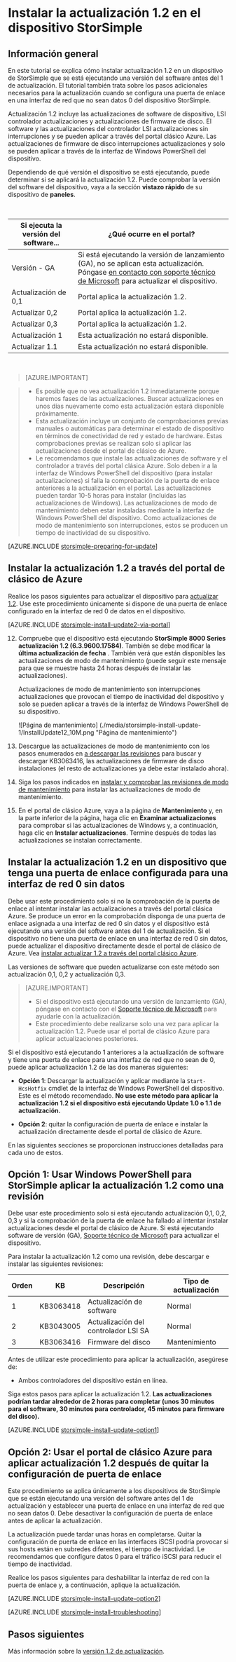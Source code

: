 <properties
   pageTitle="Instalar la actualización 1.2 en su dispositivo StorSimple | Microsoft Azure"
   description="Se explica cómo instalar StorSimple 8000 Series actualización 1.2 en su dispositivo de la serie 8000 StorSimple."
   services="storsimple"
   documentationCenter="NA"
   authors="alkohli"
   manager="carmonm"
   editor="" />
<tags
   ms.service="storsimple"
   ms.devlang="NA"
   ms.topic="article"
   ms.tgt_pltfrm="NA"
   ms.workload="TBD"
   ms.date="08/22/2016"
   ms.author="alkohli" />

# <a name="install-update-12-on-your-storsimple-device"></a>Instalar la actualización 1.2 en el dispositivo StorSimple

## <a name="overview"></a>Información general

En este tutorial se explica cómo instalar actualización 1.2 en un dispositivo de StorSimple que se está ejecutando una versión del software antes del 1 de actualización. El tutorial también trata sobre los pasos adicionales necesarios para la actualización cuando se configura una puerta de enlace en una interfaz de red que no sean datos 0 del dispositivo StorSimple.

Actualización 1.2 incluye las actualizaciones de software de dispositivo, LSI controlador actualizaciones y actualizaciones de firmware de disco. El software y las actualizaciones del controlador LSI actualizaciones sin interrupciones y se pueden aplicar a través del portal clásico Azure. Las actualizaciones de firmware de disco interrupciones actualizaciones y solo se pueden aplicar a través de la interfaz de Windows PowerShell del dispositivo.

Dependiendo de qué versión el dispositivo se está ejecutando, puede determinar si se aplicará la actualización 1.2. Puede comprobar la versión del software del dispositivo, vaya a la sección **vistazo rápido** de su dispositivo de **paneles**.

</br>

| Si ejecuta la versión del software...   | ¿Qué ocurre en el portal?                              |
|---------------------------------|--------------------------------------------------------------|
| Versión - GA                    | Si está ejecutando la versión de lanzamiento (GA), no se aplican esta actualización. Póngase [en contacto con soporte técnico de Microsoft](storsimple-contact-microsoft-support.md) para actualizar el dispositivo.|
| Actualización de 0,1                      | Portal aplica la actualización 1.2.                                |
| Actualizar 0,2                      | Portal aplica la actualización 1.2.                                |
| Actualizar 0,3                      | Portal aplica la actualización 1.2.                                |
| Actualización 1                        | Esta actualización no estará disponible.                           |
| Actualizar 1.1                      | Esta actualización no estará disponible.                           |

</br>

> [AZURE.IMPORTANT]

> -  Es posible que no vea actualización 1.2 inmediatamente porque haremos fases de las actualizaciones. Buscar actualizaciones en unos días nuevamente como esta actualización estará disponible próximamente.
> - Esta actualización incluye un conjunto de comprobaciones previas manuales o automáticas para determinar el estado de dispositivo en términos de conectividad de red y estado de hardware. Estas comprobaciones previas se realizan solo si aplicar las actualizaciones desde el portal de clásico de Azure.
> - Le recomendamos que instale las actualizaciones de software y el controlador a través del portal clásica Azure. Solo deben ir a la interfaz de Windows PowerShell del dispositivo (para instalar actualizaciones) si falla la comprobación de la puerta de enlace anteriores a la actualización en el portal. Las actualizaciones pueden tardar 10-5 horas para instalar (incluidas las actualizaciones de Windows). Las actualizaciones de modo de mantenimiento deben estar instaladas mediante la interfaz de Windows PowerShell del dispositivo. Como actualizaciones de modo de mantenimiento son interrupciones, estos se producen un tiempo de inactividad de su dispositivo.

[AZURE.INCLUDE [storsimple-preparing-for-update](../../includes/storsimple-preparing-for-updates.md)]

## <a name="install-update-12-via-the-azure-classic-portal"></a>Instalar la actualización 1.2 a través del portal de clásico de Azure

Realice los pasos siguientes para actualizar el dispositivo para [actualizar 1.2](storsimple-update1-release-notes.md). Use este procedimiento únicamente si dispone de una puerta de enlace configurado en la interfaz de red 0 de datos en el dispositivo.

[AZURE.INCLUDE [storsimple-install-update2-via-portal](../../includes/storsimple-install-update2-via-portal.md)]

12. Compruebe que el dispositivo está ejecutando **StorSimple 8000 Series actualización 1.2 (6.3.9600.17584)**. También se debe modificar la **última actualización de fecha** . También verá que están disponibles las actualizaciones de modo de mantenimiento (puede seguir este mensaje para que se muestre hasta 24 horas después de instalar las actualizaciones).

    Actualizaciones de modo de mantenimiento son interrupciones actualizaciones que provocan el tiempo de inactividad del dispositivo y solo se pueden aplicar a través de la interfaz de Windows PowerShell de su dispositivo.

    ![Página de mantenimiento] (./media/storsimple-install-update-1/InstallUpdate12_10M.png "Página de mantenimiento")

13. Descargue las actualizaciones de modo de mantenimiento con los pasos enumerados en [a descargar las revisiones]( #to-download-hotfixes) para buscar y descargar KB3063416, las actualizaciones de firmware de disco instalaciones (el resto de actualizaciones ya debe estar instalado ahora).

13. Siga los pasos indicados en [instalar y comprobar las revisiones de modo de mantenimiento](#to-install-and-verify-maintenance-mode-hotfixes) para instalar las actualizaciones de modo de mantenimiento.

14. En el portal de clásico Azure, vaya a la página de **Mantenimiento** y, en la parte inferior de la página, haga clic en **Examinar actualizaciones** para comprobar si las actualizaciones de Windows y, a continuación, haga clic en **Instalar actualizaciones**. Termine después de todas las actualizaciones se instalan correctamente.



## <a name="install-update-12-on-a-device-that-has-a-gateway-configured-for-a-non-data-0-network-interface"></a>Instalar la actualización 1.2 en un dispositivo que tenga una puerta de enlace configurada para una interfaz de red 0 sin datos

Debe usar este procedimiento solo si no la comprobación de la puerta de enlace al intentar instalar las actualizaciones a través del portal clásica Azure. Se produce un error en la comprobación disponga de una puerta de enlace asignada a una interfaz de red 0 sin datos y el dispositivo está ejecutando una versión del software antes del 1 de actualización. Si el dispositivo no tiene una puerta de enlace en una interfaz de red 0 sin datos, puede actualizar el dispositivo directamente desde el portal de clásico de Azure. Vea [instalar actualizar 1.2 a través del portal clásico Azure](#install-update-1.2-via-the-azure-classic-portal).

Las versiones de software que pueden actualizarse con este método son actualización 0,1, 0,2 y actualización 0,3.


> [AZURE.IMPORTANT]
>
> - Si el dispositivo está ejecutando una versión de lanzamiento (GA), póngase en contacto con el [Soporte técnico de Microsoft](storsimple-contact-microsoft-support.md) para ayudarle con la actualización.
> - Este procedimiento debe realizarse solo una vez para aplicar la actualización 1.2. Puede usar el portal de clásico Azure para aplicar actualizaciones posteriores.

Si el dispositivo está ejecutando 1 anteriores a la actualización de software y tiene una puerta de enlace para una interfaz de red que no sean de 0, puede aplicar actualización 1.2 de las dos maneras siguientes:

- **Opción 1**: Descargar la actualización y aplicar mediante la `Start-HcsHotfix` cmdlet de la interfaz de Windows PowerShell del dispositivo. Este es el método recomendado. **No use este método para aplicar la actualización 1.2 si el dispositivo está ejecutando Update 1.0 o 1.1 de actualización.**

- **Opción 2**: quitar la configuración de puerta de enlace e instalar la actualización directamente desde el portal de clásico de Azure.


En las siguientes secciones se proporcionan instrucciones detalladas para cada uno de estos.

## <a name="option-1-use-windows-powershell-for-storsimple-to-apply-update-12-as-a-hotfix"></a>Opción 1: Usar Windows PowerShell para StorSimple aplicar la actualización 1.2 como una revisión

Debe usar este procedimiento solo si está ejecutando actualización 0,1, 0,2, 0,3 y si la comprobación de la puerta de enlace ha fallado al intentar instalar actualizaciones desde el portal de clásico de Azure. Si está ejecutando software de versión (GA), [Soporte técnico de Microsoft](storsimple-contact-microsoft-support.md) para actualizar el dispositivo.

Para instalar la actualización 1.2 como una revisión, debe descargar e instalar las siguientes revisiones:

| Orden  | KB        | Descripción             | Tipo de actualización  |
|--------|-----------|-------------------------|------------- |
| 1      | KB3063418 | Actualización de software         |  Normal     |
| 2      | KB3043005 | Actualización del controlador LSI SA |  Normal     |
| 3      | KB3063416 | Firmware del disco           | Mantenimiento  |

Antes de utilizar este procedimiento para aplicar la actualización, asegúrese de:

- Ambos controladores del dispositivo están en línea.

Siga estos pasos para aplicar la actualización 1.2. **Las actualizaciones podrían tardar alrededor de 2 horas para completar (unos 30 minutos para el software, 30 minutos para controlador, 45 minutos para firmware del disco).**

[AZURE.INCLUDE [storsimple-install-update-option1](../../includes/storsimple-install-update-option1.md)]


## <a name="option-2-use-the-azure-classic-portal-to-apply-update-12-after-removing-the-gateway-configuration"></a>Opción 2: Usar el portal de clásico Azure para aplicar actualización 1.2 después de quitar la configuración de puerta de enlace

Este procedimiento se aplica únicamente a los dispositivos de StorSimple que se están ejecutando una versión del software antes del 1 de actualización y establecer una puerta de enlace en una interfaz de red que no sean datos 0. Debe desactivar la configuración de puerta de enlace antes de aplicar la actualización.

La actualización puede tardar unas horas en completarse. Quitar la configuración de puerta de enlace en las interfaces iSCSI podría provocar si sus hosts están en subredes diferentes, el tiempo de inactividad. Le recomendamos que configure datos 0 para el tráfico iSCSI para reducir el tiempo de inactividad.

Realice los pasos siguientes para deshabilitar la interfaz de red con la puerta de enlace y, a continuación, aplique la actualización.

[AZURE.INCLUDE [storsimple-install-update-option2](../../includes/storsimple-install-update-option2.md)]

[AZURE.INCLUDE [storsimple-install-troubleshooting](../../includes/storsimple-install-troubleshooting.md)]


## <a name="next-steps"></a>Pasos siguientes

Más información sobre la [versión 1.2 de actualización](storsimple-update1-release-notes.md).
